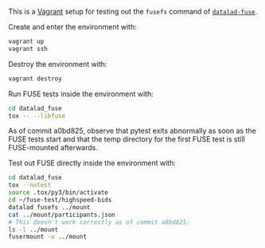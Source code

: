 This is a [Vagrant](https://www.vagrantup.com) setup for testing out the
`fusefs` command of [`datalad-fuse`](https://github.com/datalad/datalad-fuse).

Create and enter the environment with:

```bash
vagrant up
vagrant ssh
```

Destroy the environment with:

```bash
vagrant destroy
```

Run FUSE tests inside the environment with:

```bash
cd datalad_fuse
tox -- --libfuse
```

As of commit a0bd825, observe that pytest exits abnormally as soon as the FUSE
tests start and that the temp directory for the first FUSE test is still
FUSE-mounted afterwards.

Test out FUSE directly inside the environment with:

```bash
cd datalad_fuse
tox --notest
source .tox/py3/bin/activate
cd ~/fuse-test/highspeed-bids
datalad fusefs ../mount
cat ../mount/participants.json
# This doesn't work correctly as of commit a0bd825:
ls -l ../mount
fusermount -u ../mount
```
